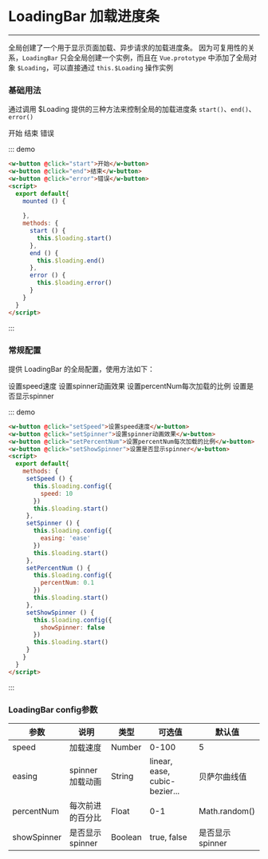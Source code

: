 # LoadingBar 加载进度条
----
全局创建了一个用于显示页面加载、异步请求的加载进度条。
因为可复用性的关系，```LoadingBar``` 只会全局创建一个实例，而且在 ```Vue.prototype``` 中添加了全局对象 ```$Loading```，可以直接通过 ```this.$Loading``` 操作实例
### 基础用法
通过调用 $Loading 提供的三种方法来控制全局的加载进度条 ```start()```、```end()```、```error()```

<script>
  export default{
    mounted () {
      
    },
    methods: {
      start () {
        this.$loading.start()
      },
      end () {
        this.$loading.end()
      },
      error () {
        this.$loading.error()
      },
      setSpeed () {
        this.$loading.config({
          speed: 10
        })
        this.$loading.start()
      },
      setSpinner () {
        this.$loading.config({
          easing: 'ease'
        })
        this.$loading.start()
      },
      setPercentNum () {
        this.$loading.config({
          percentNum: 0.1
        })
        this.$loading.start()
      },
      setShowSpinner () {
        this.$loading.config({
          showSpinner: false
        })
        this.$loading.start()
      }
    }
  }
</script>
<div class="demo-block">
   <w-button @click="start">开始</w-button>
   <w-button @click="end">结束</w-button>
   <w-button @click="error">错误</w-button>
</div>

::: demo

```html
<w-button @click="start">开始</w-button>
<w-button @click="end">结束</w-button>
<w-button @click="error">错误</w-button>
<script>
  export default{
    mounted () {
      
    },
    methods: {
      start () {
        this.$loading.start()
      },
      end () {
        this.$loading.end()
      },
      error () {
        this.$loading.error()
      }
    }
  }
</script>
```

:::

### 常规配置
提供 LoadingBar 的全局配置，使用方法如下：

<div class="demo-block">
   <w-button @click="setSpeed">设置speed速度</w-button>
   <w-button @click="setSpinner">设置spinner动画效果</w-button>
   <w-button @click="setPercentNum">设置percentNum每次加载的比例</w-button>
   <w-button @click="setShowSpinner">设置是否显示spinner</w-button>
</div>

::: demo

```html
<w-button @click="setSpeed">设置speed速度</w-button>
<w-button @click="setSpinner">设置spinner动画效果</w-button>
<w-button @click="setPercentNum">设置percentNum每次加载的比例</w-button>
<w-button @click="setShowSpinner">设置是否显示spinner</w-button>
<script>
  export default{
    methods: {
     setSpeed () {
       this.$loading.config({
         speed: 10
       })
       this.$loading.start()
     },
     setSpinner () {
       this.$loading.config({
         easing: 'ease'
       })
       this.$loading.start()
     },
     setPercentNum () {
       this.$loading.config({
         percentNum: 0.1
       })
       this.$loading.start()
     },
     setShowSpinner () {
       this.$loading.config({
         showSpinner: false
       })
       this.$loading.start()
     }
    }
  }
</script>

```

:::

### LoadingBar config参数

| 参数      | 说明          | 类型      | 可选值                           | 默认值  |
|---------- |-------------- |---------- |--------------------------------  |-------- |
| speed | 加载速度 | Number | 0-100 | 5 |
| easing | spinner加载动画 | String | linear, ease, cubic-bezier... | 贝萨尔曲线值|
| percentNum | 每次前进的百分比 | Float | 0-1 | Math.random() |
| showSpinner | 是否显示spinner | Boolean | true, false | 是否显示spinner |

